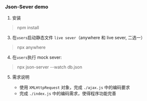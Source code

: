 ### Json-Sever demo

1. 安装

> npm install

3. 在`users`启动静态文件 `live sever`（anywhere 和 live sever, 二选一）

> npx anywhere
   
4. 在`users`执行 mock sever:
> npx json-server --watch db.json

5. 需求说明

	- 使用 `XMLHttpRequest` 对象，完成 `./ajax.js` 中的编码要求
	-  完成 `./index.js` 中的编码需求，使得程序功能完善


